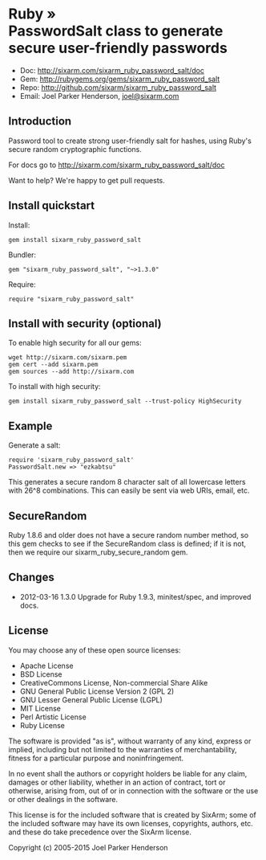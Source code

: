 # Ruby » <br> PasswordSalt class to generate secure user-friendly passwords

* Doc: <http://sixarm.com/sixarm_ruby_password_salt/doc>
* Gem: <http://rubygems.org/gems/sixarm_ruby_password_salt>
* Repo: <http://github.com/sixarm/sixarm_ruby_password_salt>
* Email: Joel Parker Henderson, <joel@sixarm.com>


## Introduction

Password tool to create strong user-friendly salt for hashes,
using Ruby's secure random cryptographic functions.

For docs go to <http://sixarm.com/sixarm_ruby_password_salt/doc>

Want to help? We're happy to get pull requests.


## Install quickstart

Install:

    gem install sixarm_ruby_password_salt

Bundler:

    gem "sixarm_ruby_password_salt", "~>1.3.0"

Require:

    require "sixarm_ruby_password_salt"


## Install with security (optional)

To enable high security	for all	our gems:

    wget http://sixarm.com/sixarm.pem
    gem cert --add sixarm.pem
    gem sources --add http://sixarm.com

To install with high security:

    gem install sixarm_ruby_password_salt --trust-policy HighSecurity


## Example

Generate a salt:

    require 'sixarm_ruby_password_salt'
    PasswordSalt.new => "ezkabtsu"

This generates a secure random 8 character salt
of all lowercase letters with 26^8 combinations.
This can easily be sent via web URIs, email, etc.


## SecureRandom

Ruby 1.8.6 and older does not have a secure random number method,
so this gem checks to see if the SecureRandom class is defined;
if it is not, then we require our sixarm_ruby_secure_random gem.


## Changes

* 2012-03-16 1.3.0 Upgrade for Ruby 1.9.3, minitest/spec, and improved docs.


## License

You may choose any of these open source licenses:

  * Apache License
  * BSD License
  * CreativeCommons License, Non-commercial Share Alike
  * GNU General Public License Version 2 (GPL 2)
  * GNU Lesser General Public License (LGPL)
  * MIT License
  * Perl Artistic License
  * Ruby License

The software is provided "as is", without warranty of any kind, 
express or implied, including but not limited to the warranties of 
merchantability, fitness for a particular purpose and noninfringement. 

In no event shall the authors or copyright holders be liable for any 
claim, damages or other liability, whether in an action of contract, 
tort or otherwise, arising from, out of or in connection with the 
software or the use or other dealings in the software.

This license is for the included software that is created by SixArm;
some of the included software may have its own licenses, copyrights, 
authors, etc. and these do take precedence over the SixArm license.

Copyright (c) 2005-2015 Joel Parker Henderson
